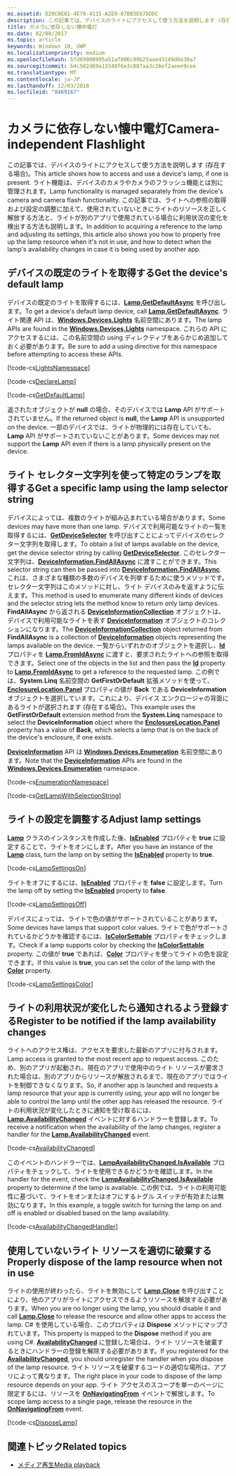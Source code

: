 ```yaml
---
ms.assetid: D20C8E01-4E78-4115-A2E8-07BB3E67DDDC
description: この記事では、デバイスのライトにアクセスして使う方法を説明します (存在する場合)。 ライト機能は、デバイスのカメラやカメラのフラッシュ機能とは別に管理されます。
title: カメラに依存しない懐中電灯
ms.date: 02/08/2017
ms.topic: article
keywords: Windows 10, UWP
ms.localizationpriority: medium
ms.openlocfilehash: 5fd69900995a51af806c99b25aae43149d6e30a7
ms.sourcegitcommit: b4c502d69a13340f6e3c887aa3c26ef2aeee9cee
ms.translationtype: MT
ms.contentlocale: ja-JP
ms.lasthandoff: 12/03/2018
ms.locfileid: "8469167"
---
```

# <a name="camera-independent-flashlight"></a><span data-ttu-id="05d3f-105">カメラに依存しない懐中電灯</span><span class="sxs-lookup"><span data-stu-id="05d3f-105">Camera-independent Flashlight</span></span>



<span data-ttu-id="05d3f-106">この記事では、デバイスのライトにアクセスして使う方法を説明します (存在する場合)。</span><span class="sxs-lookup"><span data-stu-id="05d3f-106">This article shows how to access and use a device's lamp, if one is present.</span></span> <span data-ttu-id="05d3f-107">ライト機能は、デバイスのカメラやカメラのフラッシュ機能とは別に管理されます。</span><span class="sxs-lookup"><span data-stu-id="05d3f-107">Lamp functionality is managed separately from the device's camera and camera flash functionality.</span></span> <span data-ttu-id="05d3f-108">この記事では、ライトへの参照の取得および設定の調整に加えて、使用されていないときにライトのリソースを正しく解放する方法と、ライトが別のアプリで使用されている場合に利用状況の変化を検出する方法も説明します。</span><span class="sxs-lookup"><span data-stu-id="05d3f-108">In addition to acquiring a reference to the lamp and adjusting its settings, this article also shows you how to properly free up the lamp resource when it's not in use, and how to detect when the lamp's availability changes in case it is being used by another app.</span></span>

## <a name="get-the-devices-default-lamp"></a><span data-ttu-id="05d3f-109">デバイスの既定のライトを取得する</span><span class="sxs-lookup"><span data-stu-id="05d3f-109">Get the device's default lamp</span></span>

<span data-ttu-id="05d3f-110">デバイスの既定のライトを取得するには、[**Lamp.GetDefaultAsync**](https://msdn.microsoft.com/library/windows/apps/dn894327) を呼び出します。</span><span class="sxs-lookup"><span data-stu-id="05d3f-110">To get a device's default lamp device, call [**Lamp.GetDefaultAsync**](https://msdn.microsoft.com/library/windows/apps/dn894327).</span></span> <span data-ttu-id="05d3f-111">ライト関連 API は、[**Windows.Devices.Lights**](https://msdn.microsoft.com/library/windows/apps/dn894331) 名前空間にあります。</span><span class="sxs-lookup"><span data-stu-id="05d3f-111">The lamp APIs are found in the [**Windows.Devices.Lights**](https://msdn.microsoft.com/library/windows/apps/dn894331) namespace.</span></span> <span data-ttu-id="05d3f-112">これらの API にアクセスするには、この名前空間の using ディレクティブをあらかじめ追加しておく必要があります。</span><span class="sxs-lookup"><span data-stu-id="05d3f-112">Be sure to add a using directive for this namespace before attempting to access these APIs.</span></span>

[!code-cs[LightsNamespace](./code/Lamp/cs/MainPage.xaml.cs#SnippetLightsNamespace)]


[!code-cs[DeclareLamp](./code/Lamp/cs/MainPage.xaml.cs#SnippetDeclareLamp)]


[!code-cs[GetDefaultLamp](./code/Lamp/cs/MainPage.xaml.cs#SnippetGetDefaultLamp)]

<span data-ttu-id="05d3f-113">返されたオブジェクトが **null** の場合、そのデバイスでは **Lamp** API がサポートされていません。</span><span class="sxs-lookup"><span data-stu-id="05d3f-113">If the returned object is **null**, the **Lamp** API is unsupported on the device.</span></span> <span data-ttu-id="05d3f-114">一部のデバイスでは、ライトが物理的には存在していても、**Lamp** API がサポートされていないことがあります。</span><span class="sxs-lookup"><span data-stu-id="05d3f-114">Some devices may not support the **Lamp** API even if there is a lamp physically present on the device.</span></span>

## <a name="get-a-specific-lamp-using-the-lamp-selector-string"></a><span data-ttu-id="05d3f-115">ライト セレクター文字列を使って特定のランプを取得する</span><span class="sxs-lookup"><span data-stu-id="05d3f-115">Get a specific lamp using the lamp selector string</span></span>

<span data-ttu-id="05d3f-116">デバイスによっては、複数のライトが組み込まれている場合があります。</span><span class="sxs-lookup"><span data-stu-id="05d3f-116">Some devices may have more than one lamp.</span></span> <span data-ttu-id="05d3f-117">デバイスで利用可能なライトの一覧を取得するには、[**GetDeviceSelector**](https://msdn.microsoft.com/library/windows/apps/dn894328) を呼び出すことによってデバイスのセレクター文字列を取得します。</span><span class="sxs-lookup"><span data-stu-id="05d3f-117">To obtain a list of lamps available on the device, get the device selector string by calling [**GetDeviceSelector**](https://msdn.microsoft.com/library/windows/apps/dn894328).</span></span> <span data-ttu-id="05d3f-118">このセレクター文字列は、[**DeviceInformation.FindAllAsync**](https://msdn.microsoft.com/library/windows/apps/br225432) に渡すことができます。</span><span class="sxs-lookup"><span data-stu-id="05d3f-118">This selector string can then be passed into [**DeviceInformation.FindAllAsync**](https://msdn.microsoft.com/library/windows/apps/br225432).</span></span> <span data-ttu-id="05d3f-119">これは、さまざまな種類の多数のデバイスを列挙するために使うメソッドです。セレクター文字列はこのメソッドに対し、ライト デバイスのみを返すように伝えます。</span><span class="sxs-lookup"><span data-stu-id="05d3f-119">This method is used to enumerate many different kinds of devices and the selector string lets the method know to return only lamp devices.</span></span> <span data-ttu-id="05d3f-120">**FindAllAsync** から返される [**DeviceInformationCollection**](https://msdn.microsoft.com/library/windows/apps/br225395) オブジェクトは、デバイスで利用可能なライトを表す [**DeviceInformation**](https://msdn.microsoft.com/library/windows/apps/br225393) オブジェクトのコレクションになります。</span><span class="sxs-lookup"><span data-stu-id="05d3f-120">The [**DeviceInformationCollection**](https://msdn.microsoft.com/library/windows/apps/br225395) object returned from **FindAllAsync** is a collection of [**DeviceInformation**](https://msdn.microsoft.com/library/windows/apps/br225393) objects representing the lamps available on the device.</span></span> <span data-ttu-id="05d3f-121">一覧からいずれかのオブジェクトを選択し、[**Id**](https://msdn.microsoft.com/library/windows/apps/br225437) プロパティを [**Lamp.FromIdAsync**](https://msdn.microsoft.com/library/windows/apps/dn894326) に渡すと、要求されたライトへの参照を取得できます。</span><span class="sxs-lookup"><span data-stu-id="05d3f-121">Select one of the objects in the list and then pass the [**Id**](https://msdn.microsoft.com/library/windows/apps/br225437) property to [**Lamp.FromIdAsync**](https://msdn.microsoft.com/library/windows/apps/dn894326) to get a reference to the requested lamp.</span></span> <span data-ttu-id="05d3f-122">この例では、**System.Linq** 名前空間の **GetFirstOrDefault** 拡張メソッドを使って、[**EnclosureLocation.Panel**](https://msdn.microsoft.com/library/windows/apps/br229906) プロパティの値が **Back** である **DeviceInformation** オブジェクトを選択しています。これにより、デバイス エンクロージャの背面にあるライトが選択されます (存在する場合)。</span><span class="sxs-lookup"><span data-stu-id="05d3f-122">This example uses the **GetFirstOrDefault** extension method from the **System.Linq** namespace to select the **DeviceInformation** object where the [**EnclosureLocation.Panel**](https://msdn.microsoft.com/library/windows/apps/br229906) property has a value of **Back**, which selects a lamp that is on the back of the device's enclosure, if one exists.</span></span>

<span data-ttu-id="05d3f-123">[**DeviceInformation**](https://msdn.microsoft.com/library/windows/apps/br225393) API は [**Windows.Devices.Enumeration**](https://msdn.microsoft.com/library/windows/apps/br225459) 名前空間にあります。</span><span class="sxs-lookup"><span data-stu-id="05d3f-123">Note that the [**DeviceInformation**](https://msdn.microsoft.com/library/windows/apps/br225393) APIs are found in the [**Windows.Devices.Enumeration**](https://msdn.microsoft.com/library/windows/apps/br225459) namespace.</span></span>

[!code-cs[EnumerationNamespace](./code/Lamp/cs/MainPage.xaml.cs#SnippetEnumerationNamespace)]

[!code-cs[GetLampWithSelectionString](./code/Lamp/cs/MainPage.xaml.cs#SnippetGetLampWithSelectionString)]

## <a name="adjust-lamp-settings"></a><span data-ttu-id="05d3f-124">ライトの設定を調整する</span><span class="sxs-lookup"><span data-stu-id="05d3f-124">Adjust lamp settings</span></span>

<span data-ttu-id="05d3f-125">[**Lamp**](https://msdn.microsoft.com/library/windows/apps/dn894310) クラスのインスタンスを作成した後、[**IsEnabled**](https://msdn.microsoft.com/library/windows/apps/dn894330) プロパティを **true** に設定することで、ライトをオンにします。</span><span class="sxs-lookup"><span data-stu-id="05d3f-125">After you have an instance of the [**Lamp**](https://msdn.microsoft.com/library/windows/apps/dn894310) class, turn the lamp on by setting the [**IsEnabled**](https://msdn.microsoft.com/library/windows/apps/dn894330) property to **true**.</span></span>

[!code-cs[LampSettingsOn](./code/Lamp/cs/MainPage.xaml.cs#SnippetLampSettingsOn)]

<span data-ttu-id="05d3f-126">ライトをオフにするには、[**IsEnabled**](https://msdn.microsoft.com/library/windows/apps/dn894330) プロパティを **false** に設定します。</span><span class="sxs-lookup"><span data-stu-id="05d3f-126">Turn the lamp off by setting the [**IsEnabled**](https://msdn.microsoft.com/library/windows/apps/dn894330) property to **false**.</span></span>

[!code-cs[LampSettingsOff](./code/Lamp/cs/MainPage.xaml.cs#SnippetLampSettingsOff)]

<span data-ttu-id="05d3f-127">デバイスによっては、ライトで色の値がサポートされていることがあります。</span><span class="sxs-lookup"><span data-stu-id="05d3f-127">Some devices have lamps that support color values.</span></span> <span data-ttu-id="05d3f-128">ライトで色がサポートされているかどうかを確認するには、[**IsColorSettable**](https://msdn.microsoft.com/library/windows/apps/dn894329) プロパティをチェックします。</span><span class="sxs-lookup"><span data-stu-id="05d3f-128">Check if a lamp supports color by checking the [**IsColorSettable**](https://msdn.microsoft.com/library/windows/apps/dn894329) property.</span></span> <span data-ttu-id="05d3f-129">この値が **true** であれば、[**Color**](https://msdn.microsoft.com/library/windows/apps/dn894322) プロパティを使ってライトの色を設定できます。</span><span class="sxs-lookup"><span data-stu-id="05d3f-129">If this value is **true**, you can set the color of the lamp with the [**Color**](https://msdn.microsoft.com/library/windows/apps/dn894322) property.</span></span>

[!code-cs[LampSettingsColor](./code/Lamp/cs/MainPage.xaml.cs#SnippetLampSettingsColor)]

## <a name="register-to-be-notified-if-the-lamp-availability-changes"></a><span data-ttu-id="05d3f-130">ライトの利用状況が変化したら通知されるよう登録する</span><span class="sxs-lookup"><span data-stu-id="05d3f-130">Register to be notified if the lamp availability changes</span></span>

<span data-ttu-id="05d3f-131">ライトへのアクセス権は、アクセスを要求した最新のアプリに付与されます。</span><span class="sxs-lookup"><span data-stu-id="05d3f-131">Lamp access is granted to the most recent app to request access.</span></span> <span data-ttu-id="05d3f-132">このため、別のアプリが起動され、現在のアプリで使用中のライト リソースが要求された場合は、別のアプリからリソースが解放されるまで、現在のアプリではライトを制御できなくなります。</span><span class="sxs-lookup"><span data-stu-id="05d3f-132">So, if another app is launched and requests a lamp resource that your app is currently using, your app will no longer be able to control the lamp until the other app has released the resource.</span></span> <span data-ttu-id="05d3f-133">ライトの利用状況が変化したときに通知を受け取るには、[**Lamp.AvailabilityChanged**](https://msdn.microsoft.com/library/windows/apps/dn894317) イベントに対するハンドラーを登録します。</span><span class="sxs-lookup"><span data-stu-id="05d3f-133">To receive a notification when the availability of the lamp changes, register a handler for the [**Lamp.AvailabilityChanged**](https://msdn.microsoft.com/library/windows/apps/dn894317) event.</span></span>

[!code-cs[AvailabilityChanged](./code/Lamp/cs/MainPage.xaml.cs#SnippetAvailabilityChanged)]

<span data-ttu-id="05d3f-134">このイベントのハンドラーでは、[**LampAvailabilityChanged.IsAvailable**](https://msdn.microsoft.com/library/windows/apps/dn894315) プロパティをチェックして、ライトを使用できるかどうかを確認します。</span><span class="sxs-lookup"><span data-stu-id="05d3f-134">In the handler for the event, check the [**LampAvailabilityChanged.IsAvailable**](https://msdn.microsoft.com/library/windows/apps/dn894315) property to determine if the lamp is available.</span></span> <span data-ttu-id="05d3f-135">この例では、ライトの利用可能性に基づいて、ライトをオンまたはオフにするトグル スイッチが有効または無効になります。</span><span class="sxs-lookup"><span data-stu-id="05d3f-135">In this example, a toggle switch for turning the lamp on and off is enabled or disabled based on the lamp availability.</span></span>

[!code-cs[AvailabilityChangedHandler](./code/Lamp/cs/MainPage.xaml.cs#SnippetAvailabilityChangedHandler)]

## <a name="properly-dispose-of-the-lamp-resource-when-not-in-use"></a><span data-ttu-id="05d3f-136">使用していないライト リソースを適切に破棄する</span><span class="sxs-lookup"><span data-stu-id="05d3f-136">Properly dispose of the lamp resource when not in use</span></span>

<span data-ttu-id="05d3f-137">ライトの使用が終わったら、ライトを無効にして [**Lamp.Close**](https://msdn.microsoft.com/library/windows/apps/dn894320) を呼び出すことにより、他のアプリがライトにアクセスできるようリソースを解放する必要があります。</span><span class="sxs-lookup"><span data-stu-id="05d3f-137">When you are no longer using the lamp, you should disable it and call [**Lamp.Close**](https://msdn.microsoft.com/library/windows/apps/dn894320) to release the resource and allow other apps to access the lamp.</span></span> <span data-ttu-id="05d3f-138">C# を使用している場合、このプロパティは **Dispose** メソッドにマップされています。</span><span class="sxs-lookup"><span data-stu-id="05d3f-138">This property is mapped to the **Dispose** method if you are using C#.</span></span> <span data-ttu-id="05d3f-139">[**AvailabilityChanged**](https://msdn.microsoft.com/library/windows/apps/dn894317) に登録した場合は、ライト リソースを破棄するときにハンドラーの登録を解除する必要があります。</span><span class="sxs-lookup"><span data-stu-id="05d3f-139">If you registered for the [**AvailabilityChanged**](https://msdn.microsoft.com/library/windows/apps/dn894317), you should unregister the handler when you dispose of the lamp resource.</span></span> <span data-ttu-id="05d3f-140">ライト リソースを破棄するコードの適切な場所は、アプリによって異なります。</span><span class="sxs-lookup"><span data-stu-id="05d3f-140">The right place in your code to dispose of the lamp resource depends on your app.</span></span> <span data-ttu-id="05d3f-141">ライト アクセスのスコープを単一のページに限定するには、リソースを [**OnNavigatingFrom**](https://msdn.microsoft.com/library/windows/apps/br227509) イベントで解放します。</span><span class="sxs-lookup"><span data-stu-id="05d3f-141">To scope lamp access to a single page, release the resource in the [**OnNavigatingFrom**](https://msdn.microsoft.com/library/windows/apps/br227509) event.</span></span>

[!code-cs[DisposeLamp](./code/Lamp/cs/MainPage.xaml.cs#SnippetDisposeLamp)]

## <a name="related-topics"></a><span data-ttu-id="05d3f-142">関連トピック</span><span class="sxs-lookup"><span data-stu-id="05d3f-142">Related topics</span></span>
- [<span data-ttu-id="05d3f-143">メディア再生</span><span class="sxs-lookup"><span data-stu-id="05d3f-143">Media playback</span></span>](media-playback.md)

 




